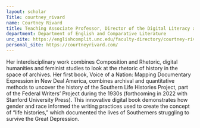 ```yaml
---
layout: scholar
Title: courtney_rivard
name: Courtney Rivard
title: Teaching Associate Professor, Director of the Digital Literacy and Communications (DLC) Lab
department: Department of English and Comparative Literature
unc_site: https://englishcomplit.unc.edu/faculty-directory/courtney-rivard/
personal_site: https://courtneyrivard.com/
---
```

Her interdisciplinary work combines Composition and Rhetoric, digital humanities and feminist studies to look at the rhetoric of history in the space of archives. Her first book, Voice of a Nation: Mapping Documentary Expression in New Deal America, combines archival and quantitative methods to uncover the history of the Southern Life Histories Project, part of the Federal Writers’ Project during the 1930s (forthcoming in 2022 with Stanford University Press). This innovative digital book demonstrates how gender and race informed the writing practices used to create the concept of “life histories,” which documented the lives of Southerners struggling to survive the Great Depression.

